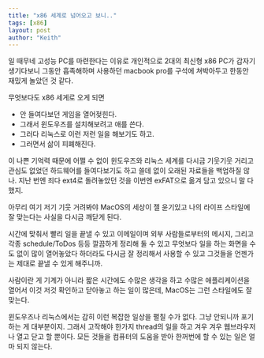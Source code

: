 ```yaml
---
title: "x86 세계로 넘어오고 보니.."
tags: [x86]
layout: post
author: "Keith"
---
```


일 때무네 고성능 PC를 마련한다는 이유로 개인적으로 2대의 최신형 x86 PC가 갑자기 생기다보니 그동안 흡족해하며 사용하던 macbook pro를 구석에 쳐박아두고 한동안 재밌게 놀았던 것 같다. 

무엇보다도 x86 세게로 오게 되면 
- 안 들여다보던 게임을 열어젖힌다.
- 그래서 윈도우즈를 설치해보려고 애를 쓴다.
- 그러다 리눅스로 이런 저런 일을 해보기도 하고.
- 그러면서 삶이 피폐해진다.

이 나쁜 기억력 때문에 어쩔 수 없이 윈도우즈와 리눅스 세계를 다시금 기웃기웃 거리고 관심도 없었던 하드웨어를 들여다보기도 하고 쓸데 없이 오래된 자료들을 백업하질 않나. 지난 번엔 죄다 ext4로 돌려놓았던 것을 이번엔 exFAT으로 옮겨 담고 있으니 말 다했지.

아무리 여기 저기 기웃 거려봐야 MacOS의 세상이 젤 윤기있고 나의 라이프 스타일에 잘 맞는다는 사실을 다시금 깨닫게 된다. 

시간에 맞춰서 빨리 일을 끝낼 수 있고 이메일이며 외부 사람들로부터의 메시지, 그리고 각종 schedule/ToDos 등등 깔끔하게 정리해 둘 수 있고 무엇보다 일을 하는 화면을 수도 없이 많이 열어놓았다 하더라도 다시금 잘 정리해서 사용할 수 있고 그것들을 언젠가는 제대로 끝낼 수 있게 해주니까.

사람이란 게 기계가 아니라 짧은 시간에도 수많은 생각을 하고 수많은 애플리케이션을 열어서 이것 저것 확인하고 닫아놓고 하는 일이 많은데, MacOS는 그런 스타일에도 잘 맞는다.

윈도우즈나 리눅스에서는 감히 이런 복잡한 일상을 펼칠 수가 없다. 그냥 안되니까 포기하는 게 대부분이지. 그래서 고작해야 한가지 thread의 일을 하고 겨우 겨우 웹브라우저나 열고 닫고 할 뿐이다. 모든 것들을 컴퓨터의 도움을 받아 한꺼번에 할 수 있는 일은 얼마 되지 않는다. 